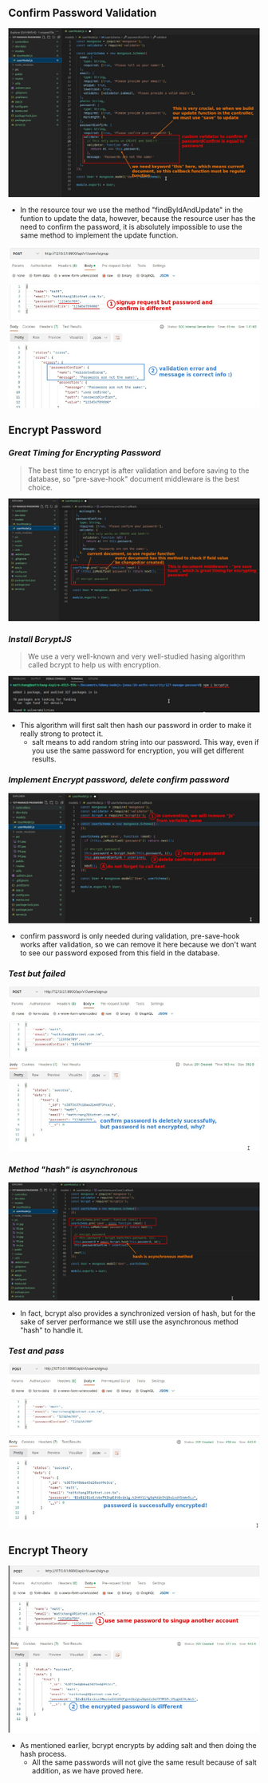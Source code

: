 ## **Confirm Password Validation**

![Alt confirm password validate](pic/01.jpg)

- In the resource tour we use the method "findByIdAndUpdate" in the funtion to update the data, however, because the resource user has the need to confirm the password, it is absolutely impossible to use the same method to implement the update function.

![Alt test with Postman](pic/02.jpg)

## **Encrypt Password**

### _Great Timing for Encrypting Password_

> The best time to encrypt is after validation and before saving to the database, so "pre-save-hook" document middleware is the best choice.

![Alt pre save hook, document middleware](pic/03.jpg)

### _Install BcryptJS_

> We use a very well-known and very well-studied hasing algorithm called bcrypt to help us with encryption.

![Alt install bcryptjs](pic/04.jpg)

- This algorithm will first salt then hash our password in order to make it really strong to protect it.
  - salt means to add random string into our password. This way, even if you use the same password for encryption, you will get different results.

### _Implement Encrypt password, delete confirm password_

![Alt encrypt password, delete confirm password, next](pic/05.jpg)

- confirm password is only needed during validation, pre-save-hook works after validation, so we can remove it here because we don't want to see our password exposed from this field in the database.

### _Test but failed_

![Alt test bug failed](pic/06.jpg)

### _Method "hash" is asynchronous_

![Alt forgot hash method is async, fix it](pic/07.jpg)

- In fact, bcrypt also provides a synchronized version of hash, but for the sake of server performance we still use the asynchronous method "hash" to handle it.

### _Test and pass_

![Alt test it again](pic/08.jpg)

## **Encrypt Theory**

![Alt signup another account with same password](pic/09.jpg)

- As mentioned earlier, bcrypt encrypts by adding salt and then doing the hash process.
  - All the same passwords will not give the same result because of salt addition, as we have proved here.
